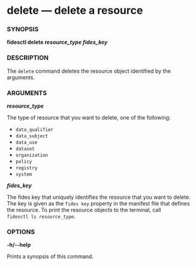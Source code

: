 # delete &mdash; delete a resource

### SYNOPSIS

**fidesctl delete _resource_type_ _fides_key_**

### DESCRIPTION

The `delete` command deletes the resource object identified by the arguments.


### ARGUMENTS

***resource_type***

The type of resource that you want to delete, one of the following:

* `data_qualifier`
* `data_subject`
* `data_use`
* `dataset`
* `organization`
* `policy`
* `registry`
* `system`

***fides_key***

The fides key that uniquely identifies the resource that you want to delete. The key is given as the `fides key` property in the manifest file that defines the resource. To print the resource objects to the terminal, call <code>fidesctl&nbsp;ls&nbsp;<i>resource_type</i></code>.

### OPTIONS

**-h/--help**

Prints a synopsis of this command.





